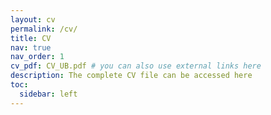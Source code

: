 ```yaml
---
layout: cv
permalink: /cv/
title: CV
nav: true
nav_order: 1
cv_pdf: CV_UB.pdf # you can also use external links here
description: The complete CV file can be accessed here
toc:
  sidebar: left
---
```

